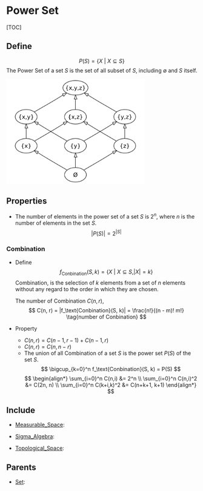 # Power Set

[TOC]

## Define

$$
P(S) = \{X \ |\ X \subseteq S\}  \tag{Power Set}
$$
The Power Set of a set $S$ is the set of all subset of $S$, including $\emptyset$ and $S$ itself.

<img src="./assets/Hasse_diagram_of_powerset_of_3.svg" alt="Hasse_diagram_of_powerset_of_3" style="zoom: 40%;" />

## Properties

- The number of elements in the power set of a set $S$ is $2^n$, where $n$ is the number of elements in the set $S$.
  $$
  |P(S)| = 2^{|S|}
  $$


### Combination

- Define
  $$
  f_\text{Conbination}(S, k) = \{ X \ |\ X \subseteq S , |X| = k\}  \tag{Conbination}
  $$
  Combination, is the selection of $k$ elements from a set of $n$ elements without any regard to the order in which they are chosen.

  The number of Combination $C(n, r)$,
  $$
  C(n, r) = |f_\text{Conbination}(S, k)| = \frac{n!}{(n - m)! m!}  \tag{number of Conbination}
  $$

- Property    
  - $C(n,r) = C(n-1,r-1) + C(n-1,r)$
  - $C(n,r) = C(n,n-r)$
  - The union of all Combination of a set $S$ is the power set $P(S)$ of the set $S$.
    $$
    \bigcup_{k=0}^n f_\text{Conbination}(S, k) = P(S)
    $$
    $$
    \begin{align*}
      \sum_{i=0}^n C(n,i) &= 2^n  \\
      \sum_{i=0}^n C(n,i)^2 &= C(2n, n)  \\
      \sum_{i=0}^n C(k+i,k)^2 &= C(n+k+1, k+1) 
    \end{align*}
    $$

## Include

- [Measurable_Space](./Measurable_Space.md): 

- [Sigma_Algebra](./Sigma_Algebra.md): 

- [Topological_Space](./Topological_Space.md): 

## Parents

- [Set](./Set.md): 

